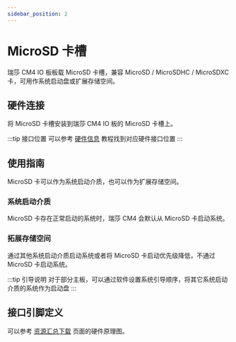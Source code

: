 ```yaml
---
sidebar_position: 2
---
```


# MicroSD 卡槽

瑞莎 CM4 IO 板板载 MicroSD 卡槽，兼容 MicroSD / MicroSDHC / MicroSDXC 卡，可用作系统启动盘或扩展存储空间。

## 硬件连接

将 MicroSD 卡槽安装到瑞莎 CM4 IO 板的 MicroSD 卡槽上。

:::tip 接口位置
可以参考 [硬件信息](./hardware_info.md) 教程找到对应硬件接口位置
:::

## 使用指南

MicroSD 卡可以作为系统启动介质，也可以作为扩展存储空间。

### 系统启动介质

MicroSD 卡存在正常启动的系统时，瑞莎 CM4 会默认从 MicroSD 卡启动系统。

### 拓展存储空间

通过其他系统启动介质启动系统或者将 MicroSD 卡启动优先级降低，不通过 MicroSD 卡启动系统。

:::tip 引导说明
对于部分主板，可以通过软件设置系统引导顺序，将其它系统启动介质的系统作为启动盘
:::

## 接口引脚定义

可以参考 [资源汇总下载](../download.md) 页面的硬件原理图。

